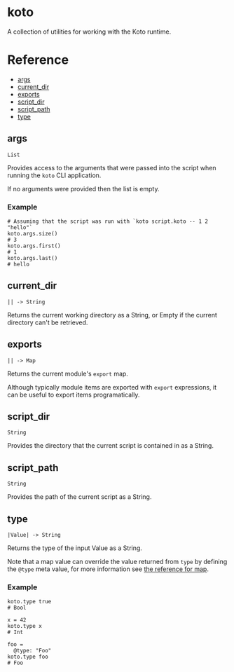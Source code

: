 # koto

A collection of utilities for working with the Koto runtime.

# Reference

- [args](#args)
- [current_dir](#current_dir)
- [exports](#exports)
- [script_dir](#script_dir)
- [script_path](#script_path)
- [type](#type)

## args

`List`

Provides access to the arguments that were passed into the script when running
the `koto` CLI application.

If no arguments were provided then the list is empty.

### Example

```koto
# Assuming that the script was run with `koto script.koto -- 1 2 "hello"`
koto.args.size()
# 3
koto.args.first()
# 1
koto.args.last()
# hello
```

## current_dir

`|| -> String`

Returns the current working directory as a String, or Empty if the current
directory can't be retrieved.

## exports

`|| -> Map`

Returns the current module's `export` map.

Although typically module items are exported with `export` expressions,
it can be useful to export items programatically.


## script_dir

`String`

Provides the directory that the current script is contained in as a String.

## script_path

`String`

Provides the path of the current script as a String.

## type

`|Value| -> String`

Returns the type of the input Value as a String.

Note that a map value can override the value returned from `type` by defining
the `@type` meta value, for more information see
[the reference for map](map.md#meta-maps-and-overloaded-operations).

### Example

```koto
koto.type true
# Bool

x = 42
koto.type x
# Int

foo =
  @type: "Foo"
koto.type foo
# Foo
```
